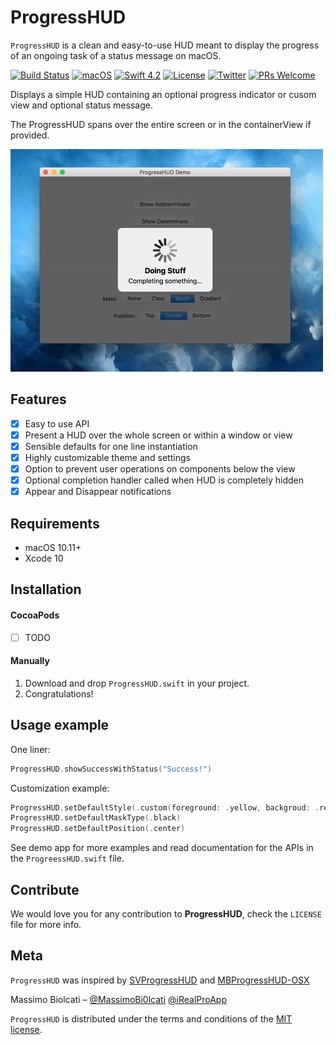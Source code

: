 # ProgressHUD
`ProgressHUD` is a clean and easy-to-use HUD meant to display the progress of an ongoing task of a status message on macOS. 
 
[![Build Status](https://travis-ci.com/massimobio/ProgressHUD.svg?token=2EEVFqEqxnnpFcQYpwaE&branch=master)](https://travis-ci.com/massimobio/ProgressHUD)
[![macOS](https://img.shields.io/badge/platform-macOS-blue.svg)](https://www.apple.com/macos/mojave/)
[![Swift 4.2](https://img.shields.io/badge/swift-4.2-red.svg?style=flat)](https://developer.apple.com/swift)
[![License](https://img.shields.io/badge/license-MIT-lightgrey.svg)](https://opensource.org/licenses/MIT)
[![Twitter](https://img.shields.io/badge/twitter-@MassimoBi0lcati-blue.svg)](https://twitter.com/MassimoBi0lcati) 
[![PRs Welcome](https://img.shields.io/badge/PRs-welcome-brightgreen.svg)](http://makeapullrequest.com)

Displays a simple HUD containing an optional progress indicator or cusom view and optional status message.

The ProgressHUD spans over the entire screen or in the containerView if provided.
 
![Indeterminate](hud-indeterminate.gif)

## Features

- [x] Easy to use API
- [x] Present a HUD over the whole screen or within a window or view
- [x] Sensible defaults for one line instantiation
- [x] Highly customizable theme and settings
- [x] Option to prevent user operations on components below the view
- [x] Optional completion handler called when HUD is completely hidden
- [x] Appear and Disappear notifications

## Requirements

- macOS 10.11+
- Xcode 10

## Installation

#### CocoaPods
- [ ] TODO

#### Manually
1. Download and drop  ```ProgressHUD.swift```  in your project.  
2. Congratulations!  

## Usage example

One liner:
```swift
ProgressHUD.showSuccessWithStatus("Success!")
```
Customization example:
```swift
ProgressHUD.setDefaultStyle(.custom(foreground: .yellow, backgroud: .red))
ProgressHUD.setDefaultMaskType(.black)
ProgressHUD.setDefaultPosition(.center)
```
See demo app for more examples and read documentation for the APIs in the `ProgreessHUD.swift` file.

## Contribute

We would love you for any contribution to **ProgressHUD**, check the ``LICENSE`` file for more info.

## Meta

`ProgressHUD` was inspired by [SVProgressHUD](https://github.com/SVProgressHUD/SVProgressHUD) and [MBProgressHUD-OSX](https://github.com/vanelizarov/MBProgressHUD-OSX)

Massimo Biolcati – [@MassimoBi0lcati](https://twitter.com/MassimoBi0lcati)  [@iRealProApp](https://twitter.com/iRealProApp) 

`ProgressHUD` is distributed under the terms and conditions of the [MIT license](https://github.com/massimobio/ProgressHUD/blob/master/LICENSE.md).
